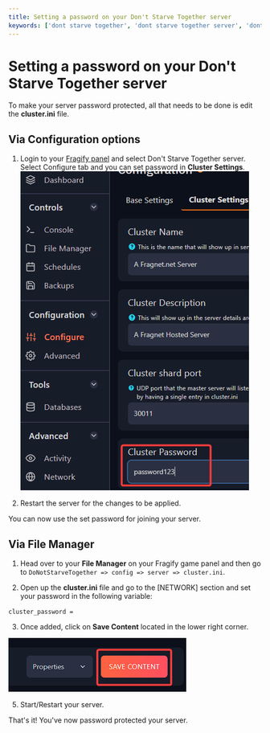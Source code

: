```yaml
---
title: Setting a password on your Don't Starve Together server
keywords: ['dont starve together', 'dont starve together server', 'dont starve together server password' , 'dont starve together password']
---
```


# Setting a password on your Don't Starve Together server
To make your server password protected, all that needs to be done is edit the **cluster.ini** file.

## Via Configuration options

1. Login to your [Fragify panel](VAR::FRAGIFY_URL) and select Don't Starve Together server. Select Configure tab and you can set password in **Cluster Settings**.
![](images/cluster-password.png)

2. Restart the server for the changes to be applied.

You can now use the set password for joining your server.

## Via File Manager

1. Head over to your **File Manager** on your Fragify game panel and then go to `DoNotStarveTogether => config => server => cluster.ini`.

2. Open up the **cluster.ini** file and go to the [NETWORK] section and set your password in the following variable:
```
cluster_password = 
```

3. Once added, click on **Save Content** located in the lower right corner. 

![Save Contnet](../images/save-content.png)

5. Start/Restart your server.

That's it! You've now password protected your server.